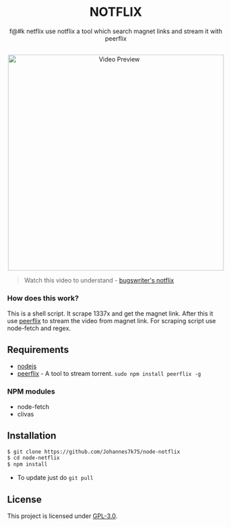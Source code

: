 <h1 align="center">NOTFLIX</h1>
<p align="center">f@#k netflix use notflix a tool which search magnet links and stream it with peerflix</p>

##
<p align="center">
<img src="./preview.gif" alt="Video Preview" width="500px">
</p>

> Watch this video to understand - [bugswriter's notflix](https://youtu.be/FbE19_omaWY)

### How does this work?

This is a shell script. It scrape 1337x and get the magnet link.
After this it use [peerflix](https://github.com/mafintosh/peerflix) to stream the video from magnet link.
For scraping script use node-fetch and regex.

## Requirements
* [nodejs](https://nodejs.org/en/)
* [peerflix](https://github.com/mafintosh/peerflix) - A tool to stream torrent. `sudo npm install peerflix -g`

### NPM modules
* node-fetch
* clivas  
## Installation

```sh
$ git clone https://github.com/Johannes7k75/node-notflix
$ cd node-netflix
$ npm install
```
- To update just do `git pull`

## License
This project is licensed under [GPL-3.0](https://raw.githubusercontent.com/Illumina/licenses/master/gpl-3.0.txt).

